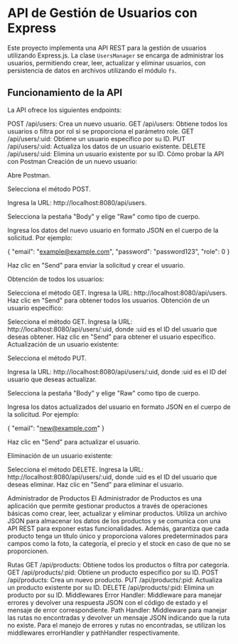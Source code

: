
# API de Gestión de Usuarios con Express

Este proyecto implementa una API REST para la gestión de usuarios utilizando Express.js. La clase `UsersManager` se encarga de administrar los usuarios, permitiendo crear, leer, actualizar y eliminar usuarios, con persistencia de datos en archivos utilizando el módulo `fs`.

## Funcionamiento de la API
La API ofrece los siguientes endpoints:

POST /api/users: Crea un nuevo usuario.
GET /api/users: Obtiene todos los usuarios o filtra por rol si se proporciona el parámetro role.
GET /api/users/:uid: Obtiene un usuario específico por su ID.
PUT /api/users/:uid: Actualiza los datos de un usuario existente.
DELETE /api/users/:uid: Elimina un usuario existente por su ID.
Cómo probar la API con Postman
Creación de un nuevo usuario:

Abre Postman.

Selecciona el método POST.

Ingresa la URL: http://localhost:8080/api/users.

Selecciona la pestaña "Body" y elige "Raw" como tipo de cuerpo.

Ingresa los datos del nuevo usuario en formato JSON en el cuerpo de la solicitud. Por ejemplo:

{
  "email": "example@example.com",
  "password": "password123",
  "role": 0
}

Haz clic en "Send" para enviar la solicitud y crear el usuario.

Obtención de todos los usuarios:

Selecciona el método GET.
Ingresa la URL: http://localhost:8080/api/users.
Haz clic en "Send" para obtener todos los usuarios.
Obtención de un usuario específico:

Selecciona el método GET.
Ingresa la URL: http://localhost:8080/api/users/:uid, donde :uid es el ID del usuario que deseas obtener.
Haz clic en "Send" para obtener el usuario específico.
Actualización de un usuario existente:

Selecciona el método PUT.

Ingresa la URL: http://localhost:8080/api/users/:uid, donde :uid es el ID del usuario que deseas actualizar.

Selecciona la pestaña "Body" y elige "Raw" como tipo de cuerpo.

Ingresa los datos actualizados del usuario en formato JSON en el cuerpo de la solicitud. Por ejemplo:

{
  "email": "new@example.com"
}

Haz clic en "Send" para actualizar el usuario.

Eliminación de un usuario existente:

Selecciona el método DELETE.
Ingresa la URL: http://localhost:8080/api/users/:uid, donde :uid es el ID del usuario que deseas eliminar.
Haz clic en "Send" para eliminar el usuario.


Administrador de Productos
El Administrador de Productos es una aplicación que permite gestionar productos a través de operaciones básicas como crear, leer, actualizar y eliminar productos. Utiliza un archivo JSON para almacenar los datos de los productos y se comunica con una API REST para exponer estas funcionalidades. Además, garantiza que cada producto tenga un título único y proporciona valores predeterminados para campos como la foto, la categoría, el precio y el stock en caso de que no se proporcionen.

Rutas
GET /api/products: Obtiene todos los productos o filtra por categoría.
GET /api/products/:pid: Obtiene un producto específico por su ID.
POST /api/products: Crea un nuevo producto.
PUT /api/products/:pid: Actualiza un producto existente por su ID.
DELETE /api/products/:pid: Elimina un producto por su ID.
Middlewares
Error Handler: Middleware para manejar errores y devolver una respuesta JSON con el código de estado y el mensaje de error correspondiente.
Path Handler: Middleware para manejar las rutas no encontradas y devolver un mensaje JSON indicando que la ruta no existe.
Para el manejo de errores y rutas no encontradas, se utilizan los middlewares errorHandler y pathHandler respectivamente.


